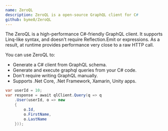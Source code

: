 ```yaml
---
name: ZeroQL
description: ZeroQL is a open-source GraphQL client for C#
github: byme8/ZeroQL
---
```


The ZeroQL is a high-performance C#-friendly GraphQL client. It supports Linq-like syntax, and doesn't require Reflection.Emit or expressions.
As a result, at runtime provides performance very close to a raw HTTP call.

You can use ZeroQL to:

- Generate a C# client from GraphQL schema.
- Generate and execute graphql queries from your C# code.
- Don't require writing GraphQL manually.
- Supports .Net Core, .Net Framework, Xamarin, Unity apps.

```csharp
var userId = 10;
var response = await qlClient.Query(q => q
    .User(userId, o => new
    {
        o.Id,
        o.FirstName,
        o.LastName
    }));
```
